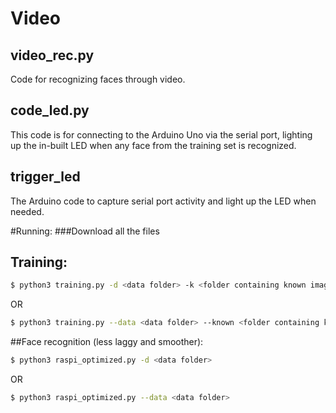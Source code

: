 # Video
## video_rec.py
Code for recognizing faces through video.

## code_led.py
This code is for connecting to the Arduino Uno via the serial port, lighting up the in-built LED when any face from the training set is recognized.

## trigger_led
The Arduino code to capture serial port activity and light up the LED when needed.

#Running:
###Download all the files
## Training:
```sh
$ python3 training.py -d <data folder> -k <folder containing known images>
```
OR
```sh
$ python3 training.py --data <data folder> --known <folder containing known images>
```

##Face recognition (less laggy and smoother):
```sh
$ python3 raspi_optimized.py -d <data folder>
```
OR
```sh
$ python3 raspi_optimized.py --data <data folder>
```

